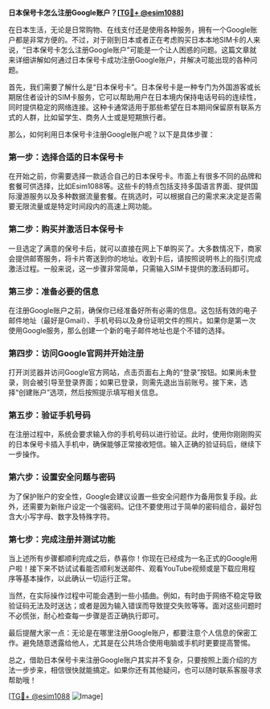 **日本保号卡怎么注册Google账户？[[TG💪+ @esim1088](https://t.me/s/esim1088)]**

在日本生活，无论是日常购物、在线支付还是使用各种服务，拥有一个Google账户都是非常方便的。不过，对于刚到日本或者正在考虑购买日本本地SIM卡的人来说，“日本保号卡怎么注册Google账户”可能是一个让人困惑的问题。这篇文章就来详细讲解如何通过日本保号卡成功注册Google账户，并解决可能出现的各种问题。

首先，我们需要了解什么是“日本保号卡”。日本保号卡是一种专门为外国游客或长期居住者设计的SIM卡服务，它可以帮助用户在日本境内保持电话号码的连续性，同时提供稳定的网络连接。这种卡通常适用于那些希望在日本期间保留原有联系方式的人群，比如留学生、商务人士或是短期旅行者。

那么，如何利用日本保号卡注册Google账户呢？以下是具体步骤：

### 第一步：选择合适的日本保号卡

在开始之前，你需要选择一款适合自己的日本保号卡。市面上有很多不同的品牌和套餐可供选择，比如Esim1088等。这些卡的特点包括支持多国语言界面、提供国际漫游服务以及多种数据流量套餐。在挑选时，可以根据自己的需求来决定是否需要无限流量或是特定时间段内的高速上网功能。

### 第二步：购买并激活日本保号卡

一旦选定了满意的保号卡后，就可以直接在网上下单购买了。大多数情况下，商家会提供邮寄服务，将卡片寄送到你的地址。收到卡后，请按照说明书上的指引完成激活过程。一般来说，这一步骤非常简单，只需输入SIM卡提供的激活码即可。

### 第三步：准备必要的信息

在注册Google账户之前，确保你已经准备好所有必需的信息。这包括有效的电子邮件地址（最好是Gmail）、手机号码以及身份证明文件的照片。如果你是第一次使用Google服务，那么创建一个新的电子邮件地址也是个不错的选择。

### 第四步：访问Google官网并开始注册

打开浏览器并访问Google官方网站，点击页面右上角的“登录”按钮。如果尚未登录，则会被引导至登录界面；如果已登录，则需先退出当前账号。接下来，选择“创建账户”选项，然后按照提示填写相关信息。

### 第五步：验证手机号码

在注册过程中，系统会要求输入你的手机号码以进行验证。此时，使用你刚刚购买的日本保号卡插入手机中，确保能够正常接收短信。输入正确的验证码后，继续下一步操作。

### 第六步：设置安全问题与密码

为了保护账户的安全性，Google会建议设置一些安全问题作为备用恢复手段。此外，还需要为新账户设定一个强密码。记住不要使用过于简单的密码组合，最好包含大小写字母、数字及特殊字符。

### 第七步：完成注册并测试功能

当上述所有步骤都顺利完成之后，恭喜你！你现在已经成为一名正式的Google用户啦！接下来不妨试试看能否顺利发送邮件、观看YouTube视频或是下载应用程序等基本操作，以此确认一切运行正常。

当然，在实际操作过程中可能会遇到一些小插曲。例如，有时由于网络不稳定导致验证码无法及时送达；或者是因为输入错误而导致提交失败等等。面对这些问题时不必慌张，耐心检查每一步骤是否正确执行即可。

最后提醒大家一点：无论是在哪里注册Google账户，都要注意个人信息的保密工作。避免随意透露给他人，尤其是在公共场合使用电脑或手机时更要提高警惕。

总之，借助日本保号卡来注册Google账户其实并不复杂，只要按照上面介绍的方法一步步来，相信很快就能搞定。如果你还有其他疑问，也可以随时联系客服寻求帮助哦！

[[TG💪+ @esim1088](https://t.me/s/esim1088) ![Image](https://i.postimg.cc/4NQfJmqS/Snipaste-2025-05-13-00-14-12.png)]